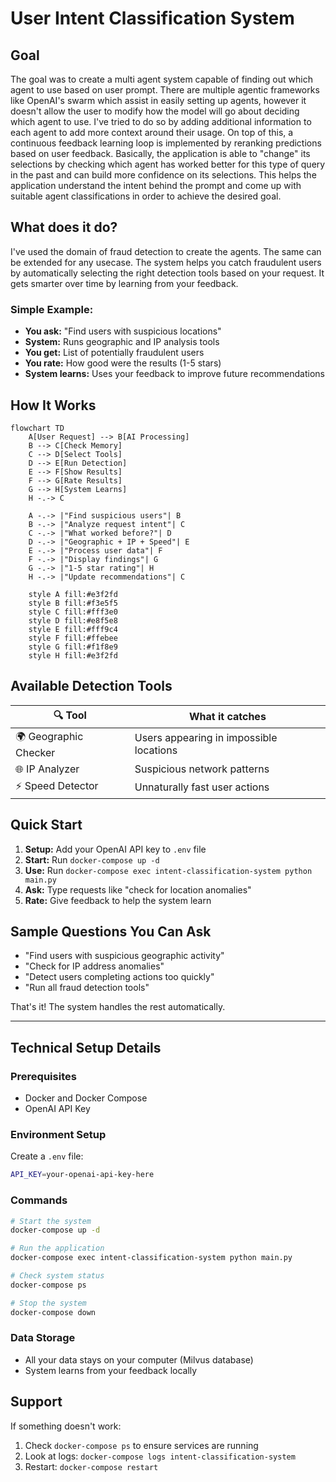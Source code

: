 # User Intent Classification System

## Goal
The goal was to create a multi agent system capable of finding out which agent to use based on user prompt. There are multiple agentic frameworks like OpenAI's swarm which assist in easily setting up agents, however it doesn't allow the user to modify how the model will go about deciding which agent to use.
I've tried to do so by adding additional information to each agent to add more context around their usage. On top of this, a continuous feedback learning loop is implemented by reranking predictions based on user feedback. 
Basically, the application is able to "change" its selections by checking which agent has worked better for this type of query in the past and can build more confidence on its selections. This helps the application understand the intent behind the prompt and come up with suitable agent classifications in order to achieve the desired goal.



## What does it do?

I've used the domain of fraud detection to create the agents. The same can be extended for any usecase.
The system helps you catch fraudulent users by automatically selecting the right detection tools based on your request. It gets smarter over time by learning from your feedback.

### Simple Example:

- **You ask:** "Find users with suspicious locations"
- **System:** Runs geographic and IP analysis tools
- **You get:** List of potentially fraudulent users
- **You rate:** How good were the results (1-5 stars)
- **System learns:** Uses your feedback to improve future recommendations

## How It Works

```mermaid
flowchart TD
    A[User Request] --> B[AI Processing]
    B --> C[Check Memory]
    C --> D[Select Tools]
    D --> E[Run Detection]
    E --> F[Show Results]
    F --> G[Rate Results]
    G --> H[System Learns]
    H -.-> C

    A -.-> |"Find suspicious users"| B
    B -.-> |"Analyze request intent"| C
    C -.-> |"What worked before?"| D
    D -.-> |"Geographic + IP + Speed"| E
    E -.-> |"Process user data"| F
    F -.-> |"Display findings"| G
    G -.-> |"1-5 star rating"| H
    H -.-> |"Update recommendations"| C

    style A fill:#e3f2fd
    style B fill:#f3e5f5
    style C fill:#fff3e0
    style D fill:#e8f5e8
    style E fill:#fff9c4
    style F fill:#ffebee
    style G fill:#f1f8e9
    style H fill:#e3f2fd
```

## Available Detection Tools

| 🔍 Tool               | What it catches                         |
| --------------------- | --------------------------------------- |
| 🌍 Geographic Checker | Users appearing in impossible locations |
| 🌐 IP Analyzer        | Suspicious network patterns             |
| ⚡ Speed Detector     | Unnaturally fast user actions           |

## Quick Start

1. **Setup:** Add your OpenAI API key to `.env` file
2. **Start:** Run `docker-compose up -d`
3. **Use:** Run `docker-compose exec intent-classification-system python main.py`
4. **Ask:** Type requests like "check for location anomalies"
5. **Rate:** Give feedback to help the system learn

## Sample Questions You Can Ask

- "Find users with suspicious geographic activity"
- "Check for IP address anomalies"
- "Detect users completing actions too quickly"
- "Run all fraud detection tools"

That's it! The system handles the rest automatically.

---

## Technical Setup Details

### Prerequisites

- Docker and Docker Compose
- OpenAI API Key

### Environment Setup

Create a `.env` file:

```bash
API_KEY=your-openai-api-key-here
```

### Commands

```bash
# Start the system
docker-compose up -d

# Run the application
docker-compose exec intent-classification-system python main.py

# Check system status
docker-compose ps

# Stop the system
docker-compose down
```

### Data Storage

- All your data stays on your computer (Milvus database)
- System learns from your feedback locally

## Support

If something doesn't work:

1. Check `docker-compose ps` to ensure services are running
2. Look at logs: `docker-compose logs intent-classification-system`
3. Restart: `docker-compose restart`
